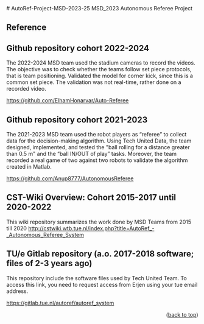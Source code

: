 <div id="top"></div>
<!--
README to be edited according to the need.
-->
# AutoRef-Project-MSD-2023-25
MSD_2023 Autonomous Referee Project 







<!-- Reference -->
## Reference

Github repository cohort 2022-2024 
---------------------------------- 
The 2022-2024 MSD team used the stadium cameras to record the videos. The objective was to check whether the teams follow set piece protocols, that is team positioning. Validated the model for corner kick, since this is a common set piece. The validation was not real-time, rather done on a recorded video.

https://github.com/ElhamHonarvar/Auto-Referee 



Github repository cohort 2021-2023 
---------------------------------- 
The 2021-2023 MSD team used the robot players as “referee” to collect data for the decision-making algorithm. Using Tech United Data, the team designed, implemented, and tested the "ball rolling for a distance greater than 0.5 m" and the “ball IN/OUT of play” tasks. Moreover, the team recorded a real game of two against two robots to validate the algorithm created in Matlab.

https://github.com/Anup8777/AutonomousReferee 



CST-Wiki Overview: Cohort 2015-2017 until 2020-2022
---------------------------------- 
This wiki repository summarizes the work done by MSD Teams from 2015 till 2020 
http://cstwiki.wtb.tue.nl/index.php?title=AutoRef_-_Autonomous_Referee_System 




TU/e Gitlab repository (a.o. 2017-2018 software; files of 2-3 years ago)
------------------------------------------------------------------------- 
This repository include the software files used by Tech United Team. To access this link, you need to request access from Erjen using your tue email address.


https://gitlab.tue.nl/autoref/autoref_system 
 
<p align="right">(<a href="#top">back to top</a>)</p>


